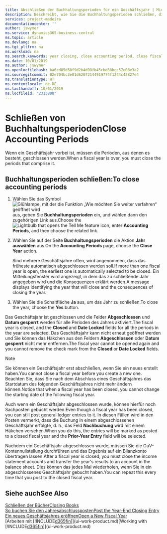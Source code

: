```yaml
---
title: Abschließen der Buchhaltungsperioden für ein Geschäftsjahr | Microsoft Docs
description: Beschreibt, wie Sie die Buchhaltungsperioden schließen, die das Geschäftsjahr ausmachen.
services: project-madeira
documentationcenter: ''
author: jswymer
ms.service: dynamics365-business-central
ms.topic: article
ms.devlang: na
ms.tgt_pltfrm: na
ms.workload: na
ms.search.keywords: year closing, close accounting period, close fiscal year, bank account detailed trial balance
ms.date: 10/01/2019
ms.author: jswymer
ms.openlocfilehash: ba6cd85d50f9d2b4d98fb45cbd38bcc57e08e3a2
ms.sourcegitcommit: 02e704bc3e01d62072144919774f1244c42827e4
ms.translationtype: HT
ms.contentlocale: de-DE
ms.lasthandoff: 10/01/2019
ms.locfileid: "2313808"
---
```

# <a name="close-accounting-periods"></a><span data-ttu-id="a0583-103">Schließen von Buchhaltungsperioden</span><span class="sxs-lookup"><span data-stu-id="a0583-103">Close Accounting Periods</span></span>
<span data-ttu-id="a0583-104">Wenn ein Geschäftsjahr vorbei ist, müssen die Perioden, aus denen es besteht, geschlossen werden.</span><span class="sxs-lookup"><span data-stu-id="a0583-104">When a fiscal year is over, you must close the periods that comprise it.</span></span>

## <a name="to-close-accounting-periods"></a><span data-ttu-id="a0583-105">Buchhaltungsperioden schließen:</span><span class="sxs-lookup"><span data-stu-id="a0583-105">To close accounting periods</span></span>
1. <span data-ttu-id="a0583-106">Wählen Sie das Symbol ![Glühlampe, mit der die Funktion „Wie möchten Sie weiter verfahren“ geöffnet wird](media/ui-search/search_small.png "Wie möchten Sie weiter verfahren?") aus, geben Sie **Buchhaltungsperioden** ein, und wählen dann den zugehörigen Link aus.</span><span class="sxs-lookup"><span data-stu-id="a0583-106">Choose the ![Lightbulb that opens the Tell Me feature](media/ui-search/search_small.png "Tell me what you want to do") icon, enter **Accounting Periods**, and then choose the related link.</span></span>
2. <span data-ttu-id="a0583-107">Wählen Sie auf der Seite **Buchhaltungsperioden** die Aktion **Jahr auswählen** aus.</span><span class="sxs-lookup"><span data-stu-id="a0583-107">On the **Accounting Periods** page, choose the **Close Year** action.</span></span>

    <span data-ttu-id="a0583-108">Sind mehrere Geschäftsjahre offen, wird angenommen, dass das früheste automatisch abgeschlossen werden soll.</span><span class="sxs-lookup"><span data-stu-id="a0583-108">If more than one fiscal year is open, the earliest one is automatically selected to be closed.</span></span> <span data-ttu-id="a0583-109">Ein Mitteilungsfenster wird angezeigt, in dem das zu schließende Jahr angegeben wird und die Konsequenzen erklärt werden.</span><span class="sxs-lookup"><span data-stu-id="a0583-109">A message displays identifying the year that will close and the consequences of closing the year.</span></span>
3. <span data-ttu-id="a0583-110">Wählen Sie die Schaltfläche **Ja** aus, um das Jahr zu schließen.</span><span class="sxs-lookup"><span data-stu-id="a0583-110">To close the year, choose the **Yes** button.</span></span>

<span data-ttu-id="a0583-111">Das Geschäftsjahr ist geschlossen und die Felder **Abgeschlossen** und **Datum gesperrt** werden für alle Perioden des Jahres aktiviert.</span><span class="sxs-lookup"><span data-stu-id="a0583-111">The fiscal year is closed, and the **Closed** and **Date Locked** fields for all the periods in the year are selected.</span></span> <span data-ttu-id="a0583-112">Das Geschäftsjahr kann nicht erneut geöffnet werden und Sie können das Häkchen aus den Feldern **Abgeschlossen** oder **Datum gesperrt** nicht mehr entfernen.</span><span class="sxs-lookup"><span data-stu-id="a0583-112">The fiscal year cannot be opened again and you cannot remove the check mark from the **Closed** or **Date Locked** fields.</span></span>

> [!NOTE]  
>   <span data-ttu-id="a0583-113">Sie können ein Geschäftsjahr erst abschließen, wenn Sie ein neues erstellt haben.</span><span class="sxs-lookup"><span data-stu-id="a0583-113">You cannot close a fiscal year before you create a new one.</span></span> <span data-ttu-id="a0583-114">Beachten Sie, dass Sie nach dem Abschluss eines Geschäftsjahres das Startdatum des folgenden Geschäftsjahres nicht mehr ändern können.</span><span class="sxs-lookup"><span data-stu-id="a0583-114">Notice that when a fiscal year has been closed, you cannot change the starting date of the following fiscal year.</span></span>

<span data-ttu-id="a0583-115">Auch wenn ein Geschäftsjahr abgeschlossen wurde, können hierfür noch Sachposten gebucht werden.</span><span class="sxs-lookup"><span data-stu-id="a0583-115">Even though a fiscal year has been closed, you can still post general ledger entries to it.</span></span> <span data-ttu-id="a0583-116">In diesen Fällen wird in den Posten vermerkt, dass die Buchung in einem abgeschlossenen Geschäftsjahr erfolgte, d. h., das Feld **Nachbuchung** wird mit einem Häkchen versehen.</span><span class="sxs-lookup"><span data-stu-id="a0583-116">When you do this, the entries will be marked as posted to a closed fiscal year and the **Prior-Year Entry** field will be selected.</span></span>

<span data-ttu-id="a0583-117">Nachdem ein Geschäftsjahr abgeschlossen wurde, müssen Sie die GuV-Kontennullstellung durchführen und das Ergebnis auf ein Bilanzkonto übertragen lassen.</span><span class="sxs-lookup"><span data-stu-id="a0583-117">After a fiscal year is closed, you must close the income statement accounts and transfer the year's results to an account in the balance sheet.</span></span> <span data-ttu-id="a0583-118">Dies können das jedes Mal wiederholen, wenn Sie in ein abgeschlossenes Geschäftsjahr gebucht haben.</span><span class="sxs-lookup"><span data-stu-id="a0583-118">You can repeat this every time that you post to the closed fiscal year.</span></span>

## <a name="see-also"></a><span data-ttu-id="a0583-119">Siehe auch</span><span class="sxs-lookup"><span data-stu-id="a0583-119">See Also</span></span>
[<span data-ttu-id="a0583-120">Schließen der Bücher</span><span class="sxs-lookup"><span data-stu-id="a0583-120">Closing Books</span></span>](year-close-books.md)  
[<span data-ttu-id="a0583-121">So buchen Sie den Jahresabschlussposten</span><span class="sxs-lookup"><span data-stu-id="a0583-121">Post the Year-End Closing Entry</span></span>](year-how-post-year-end-close-entry.md)  
[<span data-ttu-id="a0583-122">Ein neues Geschäftsjahres eröffnen</span><span class="sxs-lookup"><span data-stu-id="a0583-122">Open a New Fiscal Year</span></span>](finance-how-open-new-fiscal-year.md)  
<span data-ttu-id="a0583-123">[Arbeiten mit [!INCLUDE[d365fin](includes/d365fin_md.md)]](ui-work-product.md)</span><span class="sxs-lookup"><span data-stu-id="a0583-123">[Working with [!INCLUDE[d365fin](includes/d365fin_md.md)]](ui-work-product.md)</span></span>
